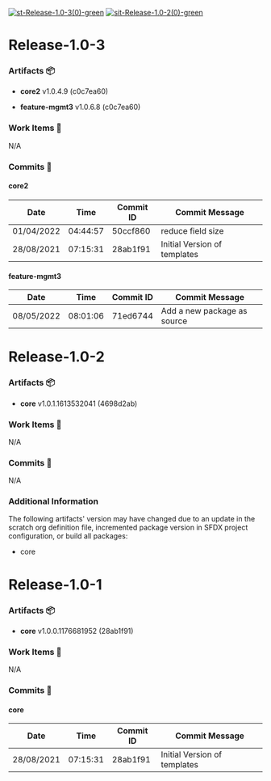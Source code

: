[![st-Release-1.0-3(0)-green](https://img.shields.io/static/v1?label=st&message=Release-1.0-3(0)&color=green)](#201503a3d287d38775c746626f807122600a4047) [![sit-Release-1.0-2(0)-green](https://img.shields.io/static/v1?label=sit&message=Release-1.0-2(0)&color=green)](#899c59f75b4a97bfaa036a401e1d3cf50b0e5117) 
<a id=201503a3d287d38775c746626f807122600a4047></a>
# Release-1.0-3
### Artifacts :package:
- **core2**     v1.0.4.9 (c0c7ea60)

- **feature-mgmt3**     v1.0.6.8 (c0c7ea60)

### Work Items :gem:
N/A

### Commits :book:

#### core2
| Date       | Time     | Commit ID | Commit Message               |
| ---------- | -------- | --------- | ---------------------------- |
| 01/04/2022 | 04:44:57 | 50ccf860  | reduce field size            |
| 28/08/2021 | 07:15:31 | 28ab1f91  | Initial Version of templates |

#### feature-mgmt3
| Date       | Time     | Commit ID | Commit Message              |
| ---------- | -------- | --------- | --------------------------- |
| 08/05/2022 | 08:01:06 | 71ed6744  | Add a new package as source |

<a id=899c59f75b4a97bfaa036a401e1d3cf50b0e5117></a>
# Release-1.0-2
### Artifacts :package:
- **core**     v1.0.1.1613532041 (4698d2ab)

### Work Items :gem:
N/A

### Commits :book:
N/A

### Additional Information
The following artifacts' version may have changed due to an update in the scratch org definition file, incremented package version in SFDX project configuration, or build all packages:
  - core

<a id=9bb287b3a567ea276cd3a7a63bcd05224177aa26></a>
# Release-1.0-1
### Artifacts :package:
- **core**     v1.0.0.1176681952 (28ab1f91)

### Work Items :gem:
N/A

### Commits :book:

#### core
| Date       | Time     | Commit ID | Commit Message               |
| ---------- | -------- | --------- | ---------------------------- |
| 28/08/2021 | 07:15:31 | 28ab1f91  | Initial Version of templates |
